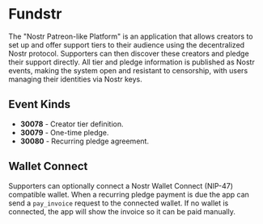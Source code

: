 # Fundstr

The "Nostr Patreon-like Platform" is an application that allows creators to set up and offer support tiers to their audience using the decentralized Nostr protocol. Supporters can then discover these creators and pledge their support directly. All tier and pledge information is published as Nostr events, making the system open and resistant to censorship, with users managing their identities via Nostr keys.

## Event Kinds

- **30078** - Creator tier definition.
- **30079** - One-time pledge.
- **30080** - Recurring pledge agreement.

## Wallet Connect

Supporters can optionally connect a Nostr Wallet Connect (NIP-47) compatible wallet.
When a recurring pledge payment is due the app can send a `pay_invoice` request
to the connected wallet. If no wallet is connected, the app will show the
invoice so it can be paid manually.
